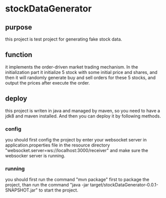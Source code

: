 # stockDataGenerator

## purpose
  this project is test project for generating fake stock data.

## function
  it implements the order-driven market trading mechanism. In the initialization part it initialize 5 stock with some initial price and shares, and then it will randomly generate buy and sell orders for these 5 stocks, and output the prices after execute the order.

## deploy

this project is writen in java and managed by maven, so you need to have a jdk8 and maven installed. And then you can deploy it by following methods.

### config
you should first config the project by enter your websocket server in application.properties file in the resource directory
"websocket.server=ws://localhost:3000/receiver"
and make sure the websocker server is running.
### running
you should first run the command "mvn package" first to package the project, than run the command "java -jar target/stockDataGenerator-0.0.1-SNAPSHOT.jar" to start the project.
